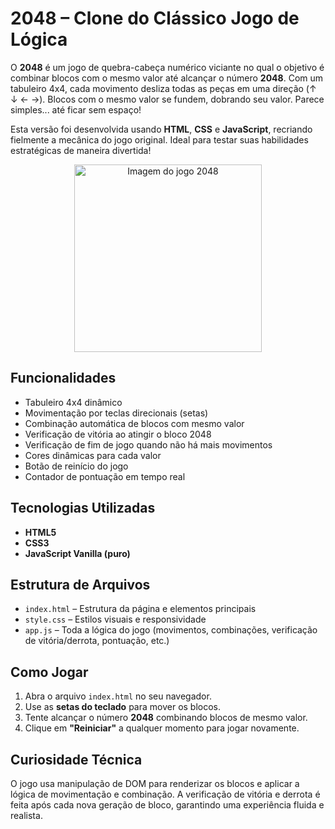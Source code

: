 # 2048 – Clone do Clássico Jogo de Lógica

O **2048** é um jogo de quebra-cabeça numérico viciante no qual o objetivo é combinar blocos com o mesmo valor até alcançar o número **2048**. Com um tabuleiro 4x4, cada movimento desliza todas as peças em uma direção (↑ ↓ ← →). Blocos com o mesmo valor se fundem, dobrando seu valor. Parece simples... até ficar sem espaço!

Esta versão foi desenvolvida usando **HTML**, **CSS** e **JavaScript**, recriando fielmente a mecânica do jogo original. Ideal para testar suas habilidades estratégicas de maneira divertida! 

<p align="center">
  <img src="https://github.com/user-attachments/assets/e3243772-8b55-4c7a-9ad2-0b40ce606547" alt="Imagem do jogo 2048" width="300">
</p>

## Funcionalidades

* Tabuleiro 4x4 dinâmico
* Movimentação por teclas direcionais (setas)
* Combinação automática de blocos com mesmo valor
* Verificação de vitória ao atingir o bloco 2048
* Verificação de fim de jogo quando não há mais movimentos
* Cores dinâmicas para cada valor
* Botão de reinício do jogo
* Contador de pontuação em tempo real

## Tecnologias Utilizadas

* **HTML5**
* **CSS3**
* **JavaScript Vanilla (puro)**

## Estrutura de Arquivos

* `index.html` – Estrutura da página e elementos principais
* `style.css` – Estilos visuais e responsividade
* `app.js` – Toda a lógica do jogo (movimentos, combinações, verificação de vitória/derrota, pontuação, etc.)

## Como Jogar

1. Abra o arquivo `index.html` no seu navegador.
2. Use as **setas do teclado** para mover os blocos.
3. Tente alcançar o número **2048** combinando blocos de mesmo valor.
4. Clique em **"Reiniciar"** a qualquer momento para jogar novamente.

## Curiosidade Técnica

O jogo usa manipulação de DOM para renderizar os blocos e aplicar a lógica de movimentação e combinação. A verificação de vitória e derrota é feita após cada nova geração de bloco, garantindo uma experiência fluida e realista.
